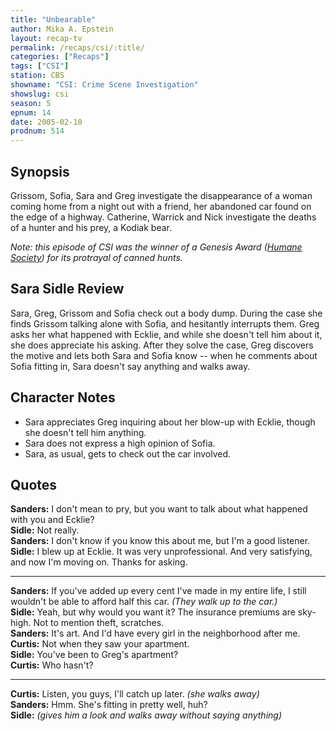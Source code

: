 ```yaml
---
title: "Unbearable"
author: Mika A. Epstein
layout: recap-tv
permalink: /recaps/csi/:title/
categories: ["Recaps"]
tags: ["CSI"]
station: CBS
showname: "CSI: Crime Scene Investigation"
showslug: csi
season: 5  
epnum: 14 
date: 2005-02-10
prodnum: 514 
---
```


## Synopsis

Grissom, Sofia, Sara and Greg investigate the disappearance of a woman coming home from a night out with a friend, her abandoned car found on the edge of a highway. Catherine, Warrick and Nick investigate the deaths of a hunter and his prey, a Kodiak bear.

_Note: this episode of CSI was the winner of a Genesis Award ([Humane Society](http://www.hsus.org/)) for its protrayal of canned hunts._

## Sara Sidle Review

Sara, Greg, Grissom and Sofia check out a body dump. During the case she finds Grissom talking alone with Sofia, and hesitantly interrupts them. Greg asks her what happened with Ecklie, and while she doesn't tell him about it, she does appreciate his asking. After they solve the case, Greg discovers the motive and lets both Sara and Sofia know -- when he comments about Sofia fitting in, Sara doesn't say anything and walks away.

## Character Notes

* Sara appreciates Greg inquiring about her blow-up with Ecklie, though she doesn't tell him anything.  
* Sara does not express a high opinion of Sofia.  
* Sara, as usual, gets to check out the car involved.

## Quotes

**Sanders:** I don't mean to pry, but you want to talk about what happened with you and Ecklie?  
**Sidle:** Not really.  
**Sanders:** I don't know if you know this about me, but I'm a good listener.  
**Sidle:** I blew up at Ecklie. It was very unprofessional. And very satisfying, and now I'm moving on. Thanks for asking.  

- - -

**Sanders:** If you've added up every cent I've made in my entire life, I still wouldn't be able to afford half this car. _(They walk up to the car.)_  
**Sidle:** Yeah, but why would you want it? The insurance premiums are sky-high. Not to mention theft, scratches.  
**Sanders:** It's art. And I'd have every girl in the neighborhood after me.  
**Curtis:** Not when they saw your apartment.  
**Sidle:** You've been to Greg's apartment?  
**Curtis:** Who hasn't?  

- - -

**Curtis:** Listen, you guys, I'll catch up later. _(she walks away)_  
**Sanders:** Hmm. She's fitting in pretty well, huh?  
**Sidle:** _(gives him a look and walks away without saying anything)_